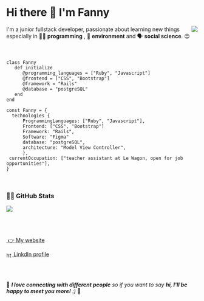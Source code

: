 <h1>Hi there 👋 I'm Fanny</h1>

<img align="right" src="https://media.giphy.com/media/2xPPojqe3mraUXS6dk/giphy.gif" />
I'm a junior fullstack developer, passionate about learning new things especially in 👩‍💻 <strong>programming</strong> , 🌳 <strong>environment</strong> and 🗣 <strong>social science</strong>. 😊 

<br>
<br>
<br>

```
class Fanny
   def initialize
      @programming_languages = ["Ruby", "Javascript"]
      @frontend = ["CSS", "Bootstrap"]
      @framework = "Rails"
      @database = "postgreSQL"
   end
end
```

```
const Fanny = {
  technologies {
      ProgrammingLanguages: ["Ruby", "Javascript"],
      Frontend: ["CSS", "Bootstrap"]
      Framework: "Rails",
      Software: "Figma"
      database: "postgreSQL",
      architecture: "Model View Controller",
      },
 currentOccupation: ["teacher assistant at Le Wagon, open for job opportunities"],
}
```
<br>
<h3>👩‍💻 GitHub Stats</h3>

<a href="https://github.com/fannyibz">
  <img align="center" src="https://github-readme-stats.vercel.app/api?username=fannyibz&theme=dark&show_icons=true" />
</a>

<br>
<br>
<br>

<br>
<p align="left">
<a href="http://www.fanny-ibanez.fr" target="blank"><img align="center">
   👉 My website
</a>
</p>

<p align="left">
<a href="https://linkedin.com/in/https://www.linkedin.com/in/fanny-ibanez/" target="blank"><img align="center" src="https://upload.wikimedia.org/wikipedia/commons/c/ca/LinkedIn_logo_initials.png" alt="https://www.linkedin.com/in/fanny-ibanez/" height="15" width="15" />       LinkdIn profile</a>
</p>


<br>
<br>

🌟 <em><b>I love connecting with different people</b> so if you want to say <b>hi, I'll be happy to meet you more!</b> :)</em> 🌟
<!--
**fannyibz/fannyibz** is a ✨ _special_ ✨ repository because its `README.md` (this file) appears on your GitHub profile.




